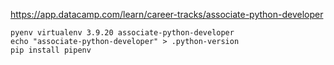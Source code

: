 https://app.datacamp.com/learn/career-tracks/associate-python-developer

```
pyenv virtualenv 3.9.20 associate-python-developer
echo "associate-python-developer" > .python-version
pip install pipenv
```